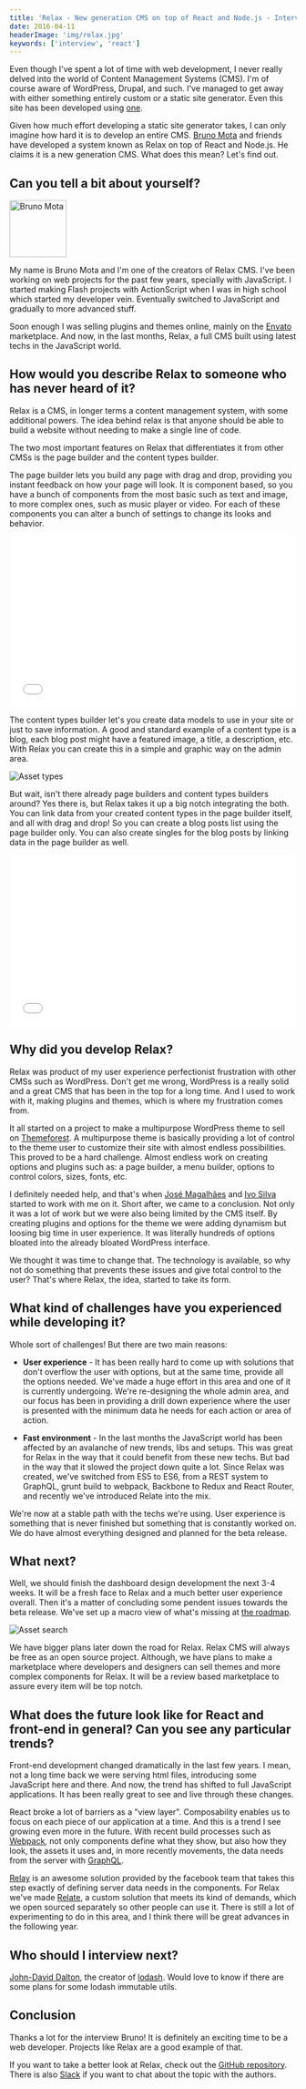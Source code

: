 ```yaml
---
title: 'Relax - New generation CMS on top of React and Node.js - Interview with Bruno Mota'
date: 2016-04-11
headerImage: 'img/relax.jpg'
keywords: ['interview', 'react']
---
```


Even though I've spent a lot of time with web development, I never really delved into the world of Content Management Systems (CMS). I'm of course aware of WordPress, Drupal, and such. I've managed to get away with either something entirely custom or a static site generator. Even this site has been developed using [one](https://antwarjs.github.io/).

Given how much effort developing a static site generator takes, I can only imagine how hard it is to develop an entire CMS. [Bruno Mota](https://twitter.com/bruno12mota) and friends have developed a system known as Relax on top of React and Node.js. He claims it is a new generation CMS. What does this mean? Let's find out.

## Can you tell a bit about yourself?

<p>
<span class="author">
  <img src="https://www.gravatar.com/avatar/18af7addb03d91d4659db11dc8c6c325?s=200" alt="Bruno Mota" class='author' width='100' height='100' />
</span>

My name is Bruno Mota and I'm one of the creators of Relax CMS. I've been working on web projects for the past few years, specially with JavaScript. I started making Flash projects with ActionScript when I was in high school which started my developer vein. Eventually switched to JavaScript and gradually to more advanced stuff.
</p>

Soon enough I was selling plugins and themes online, mainly on the [Envato](https://envato.com/?ref=plusquare) marketplace. And now, in the last months, Relax, a full CMS built using latest techs in the JavaScript world.

## How would you describe Relax to someone who has never heard of it?

Relax is a CMS, in longer terms a content management system, with some additional powers. The idea behind relax is that anyone should be able to build a website without needing to make a single line of code.

The two most important features on Relax that differentiates it from other CMSs is the page builder and the content types builder.

The page builder lets you build any page with drag and drop, providing you instant feedback on how your page will look. It is component based, so you have a bunch of components from the most basic such as text and image, to more complex ones, such as music player or video. For each of these components you can alter a bunch of settings to change its looks and behavior.

<p>
<iframe src="//player.vimeo.com/video/162203892?autoplay=0&loop=1&portrait=0&title=0&byline=0&badge=0" width="100%" height="300px" frameborder="0" webkitallowfullscreen mozallowfullscreen allowfullscreen></iframe>
</p>

The content types builder let's you create data models to use in your site or just to save information. A good and standard example of a content type is a blog, each blog post might have a featured image, a title, a description, etc. With Relax you can create this in a simple and graphic way on the admin area.

![Asset types](img/relax/relax_01.jpg)

But wait, isn't there already page builders and content types builders around? Yes there is, but Relax takes it up a big notch integrating the both. You can link data from your created content types in the page builder itself, and all with drag and drop! So you can create a blog posts list using the page builder only. You can also create singles for the blog posts by linking data in the page builder as well.

<p>
<iframe src="//player.vimeo.com/video/162203696?autoplay=0&loop=1&portrait=0&title=0&byline=0&badge=0" width="100%" height="300px" frameborder="0" webkitallowfullscreen mozallowfullscreen allowfullscreen></iframe>
</p>

## Why did you develop Relax?

Relax was product of my user experience perfectionist frustration with other CMSs such as WordPress. Don't get me wrong, WordPress is a really solid and a great CMS that has been in the top for a long time. And I used to work with it, making plugins and themes, which is where my frustration comes from.

It all started on a project to make a multipurpose WordPress theme to sell on [Themeforest](http://themeforest.net/?ref=plusquare). A multipurpose theme is basically providing a lot of control to the theme user to customize their site with almost endless possibilities. This proved to be a hard challenge. Almost endless work on creating options and plugins such as: a page builder, a menu builder, options to control colors, sizes, fonts, etc.

I definitely needed help, and that's when [José Magalhães](https://github.com/magalhas) and [Ivo Silva](https://github.com/ivomiguelas) started to work with me on it. Short after, we came to a conclusion. Not only it was a lot of work but we were also being limited by the CMS itself. By creating plugins and options for the theme we were adding dynamism but loosing big time in user experience. It was literally hundreds of options bloated into the already bloated WordPress interface.

We thought it was time to change that. The technology is available, so why not do something that prevents these issues and give total control to the user? That's where Relax, the idea, started to take its form.

## What kind of challenges have you experienced while developing it?

Whole sort of challenges! But there are two main reasons:

* **User experience** - It has been really hard to come up with solutions that don't overflow the user with options, but at the same time, provide all the options needed. We've made a huge effort in this area and one of it is currently undergoing. We're re-designing the whole admin area, and our focus has been in providing a drill down experience where the user is presented with the minimum data he needs for each action or area of action.
- **Fast environment** - In the last months the JavaScript world has been affected by an avalanche of new trends, libs and setups. This was great for Relax in the way that it could benefit from these new techs. But bad in the way that it slowed the project down quite a lot. Since Relax was created, we've switched from ES5 to ES6, from a REST system to GraphQL, grunt build to webpack, Backbone to Redux and React Router, and recently we've introduced Relate into the mix.

We're now at a stable path with the techs we're using. User experience is something that is never finished but something that is constantly worked on. We do have almost everything designed and planned for the beta release.

## What next?

Well, we should finish the dashboard design development the next 3-4 weeks. It will be a fresh face to Relax and a much better user experience overall. Then it's a matter of concluding some pendent issues towards the beta release. We've set up a macro view of what's missing at [the roadmap](https://github.com/relax/relax/blob/master/ROADMAP.md).

![Asset search](img/relax/relax_02.jpg)

We have bigger plans later down the road for Relax. Relax CMS will always be free as an open source project. Although, we have plans to make a marketplace where developers and designers can sell themes and more complex components for Relax. It will be a review based marketplace to assure every item will be top notch.

## What does the future look like for React and front-end in general? Can you see any particular trends?

Front-end development changed dramatically in the last few years. I mean, not a long time back we were serving html files, introducing some JavaScript here and there. And now, the trend has shifted to full JavaScript applications. It has been really great to see and live through these changes.

React broke a lot of barriers as a "view layer". Composability enables us to focus on each piece of our application at a time. And this is a trend I see growing even more in the future. With recent build processes such as [Webpack](https://webpack.github.io/), not only components define what they show, but also how they look, the assets it uses and, in more recently movements, the data needs from the server with [GraphQL](http://graphql.org/).

[Relay](https://facebook.github.io/relay/) is an awesome solution provided by the facebook team that takes this step exactly of defining server data needs in the components. For Relax we've made [Relate](http://relax.github.io/relate/), a custom solution that meets its kind of demands, which we open sourced separately so other people can use it. There is still a lot of experimenting to do in this area, and I think there will be great advances in the following year.


## Who should I interview next?

[John-David Dalton](https://twitter.com/jdalton), the creator of [lodash](https://lodash.com/). Would love to know if there are some plans for some lodash immutable utils.

## Conclusion

Thanks a lot for the interview Bruno! It is definitely an exciting time to be a web developer. Projects like Relax are a good example of that.

If you want to take a better look at Relax, check out the [GitHub repository](https://github.com/relax/relax). There is also [Slack](http://slack-relax.herokuapp.com/) if you want to chat about the topic with the authors.
